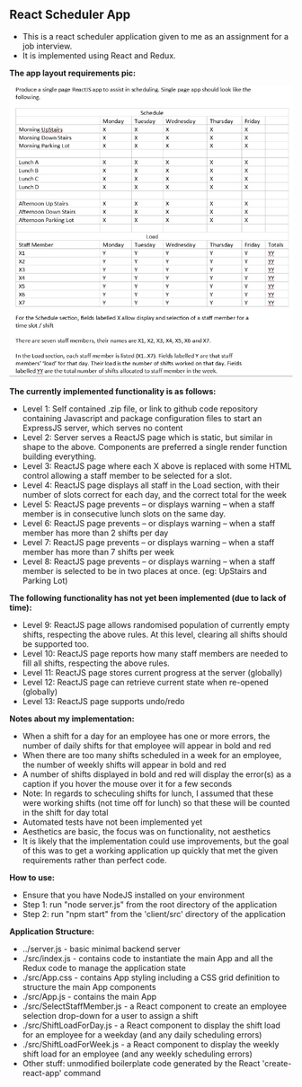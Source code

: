 ## React Scheduler App ##

* This is a react scheduler application given to me as an assignment for a job interview. 
* It is implemented using React and Redux.

**The app layout requirements pic:**

![App layout picture](https://raw.githubusercontent.com/kmeixner/react-scheduler/master/client/AppLookInstructions.jpg)

**The currently implemented functionality is as follows:**

* Level 1: Self contained .zip file, or link to github code repository containing Javascript and package configuration files to start an ExpressJS server, which serves no content
* Level 2: Server serves a ReactJS page which is static, but similar in shape to the above. Components are preferred a single render function building everything.
* Level 3: ReactJS page where each X above is replaced with some HTML control allowing a staff member to be selected for a slot.
* Level 4: ReactJS page displays all staff in the Load section, with their number of slots correct for each day, and the correct total for the week
* Level 5: ReactJS page prevents – or displays warning – when a staff member is in consecutive lunch slots on the same day.
* Level 6: ReactJS page prevents – or displays warning – when a staff member has more than 2 shifts per day
* Level 7: ReactJS page prevents – or displays warning – when a staff member has more than 7 shifts per week
* Level 8: ReactJS page prevents – or displays warning – when a staff member is selected to be in two places at once. (eg: UpStairs and Parking Lot)

**The following functionality has not yet been implemented (due to lack of time):**

* Level 9: ReactJS page allows randomised population of currently empty shifts, respecting the above rules. At this level, clearing all shifts should be supported too.
* Level 10: ReactJS page reports how many staff members are needed to fill all shifts, respecting the above rules.
* Level 11: ReactJS page stores current progress at the server (globally)
* Level 12: ReactJS page can retrieve current state when re-opened (globally)
* Level 13: ReactJS page supports undo/redo

**Notes about my implementation:**

* When a shift for a day for an employee has one or more errors, the number of daily shifts for that employee will appear in bold and red
* When there are too many shifts scheduled in a week for an employee, the number of weekly shifts will appear in bold and red
* A number of shifts displayed in bold and red will display the error(s) as a caption if you hover the mouse over it for a few seconds
* Note: In regards to scheculing shifts for lunch, I assumed that these were working shifts (not time off for lunch) so that these will be counted in the shift for day total
* Automated tests have not been implemented yet
* Aesthetics are basic, the focus was on functionality, not aesthetics
* It is likely that the implementation could use improvements, but the goal of this was to get a working application up quickly that met the given requirements rather than perfect code.

**How to use:**

* Ensure that you have NodeJS installed on your environment
* Step 1: run "node server.js" from the root directory of the application
* Step 2: run "npm start" from the 'client/src' directory of the application

**Application Structure:**

* ../server.js - basic minimal backend server
* ./src/index.js - contains code to instantiate the main App and all the Redux code to manage the application state
* ./src/App.css - contains App styling including a CSS grid definition to structure the main App components
* ./src/App.js - contains the main App 
* ./src/SelectStaffMember.js - a React component to create an employee selection drop-down for a user to assign a shift
* ./src/ShiftLoadForDay.js - a React component to display the shift load for an employee for a weekday (and any daily scheduling errors)
* ./src/ShiftLoadForWeek.js - a React component to display the weekly shift load for an employee (and any weekly scheduling errors)
* Other stuff: unmodified boilerplate code generated by the React 'create-react-app' command
